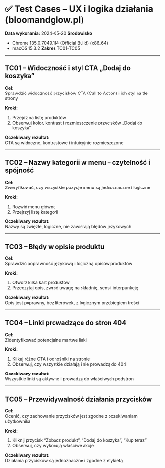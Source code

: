 # ✅ Test Cases – UX i logika działania (bloomandglow.pl)

**Data wykonania:** 2024-05-20
**Środowisko**
- Chrome 135.0.7049.114 (Official Build) (x86_64)
- macOS 15.3.2
**Zakres** TC01-TC05

---

## TC01 – Widoczność i styl CTA „Dodaj do koszyka”

**Cel:**  
Sprawdzić widoczność przycisków CTA (Call to Action) i ich styl na tle strony

**Kroki:**
1. Przejdź na listę produktów
2. Obserwuj kolor, kontrast i rozmieszczenie przycisków „Dodaj do koszyka”

**Oczekiwany rezultat:**  
CTA są widoczne, kontrastowe i intuicyjnie rozmieszczone

---

## TC02 – Nazwy kategorii w menu – czytelność i spójność

**Cel:**  
Zweryfikować, czy wszystkie pozycje menu są jednoznaczne i logiczne

**Kroki:**
1. Rozwiń menu główne
2. Przejrzyj listę kategorii

**Oczekiwany rezultat:**  
Nazwy są zwięzłe, logiczne, nie zawierają błędów językowych

---

## TC03 – Błędy w opisie produktu

**Cel:**  
Sprawdzić poprawność językową i logiczną opisów produktów

**Kroki:**
1. Otwórz kilka kart produktów
2. Przeczytaj opis, zwróć uwagę na składnię, sens i interpunkcję

**Oczekiwany rezultat:**  
Opis jest poprawny, bez literówek, z logicznym przebiegiem treści

---

## TC04 – Linki prowadzące do stron 404

**Cel:**  
Zidentyfikować potencjalne martwe linki

**Kroki:**
1. Klikaj różne CTA i odnośniki na stronie
2. Obserwuj, czy wszystkie działają i nie prowadzą do 404

**Oczekiwany rezultat:**  
Wszystkie linki są aktywne i prowadzą do właściwych podstron

---

## TC05 – Przewidywalność działania przycisków

**Cel:**  
Ocenić, czy zachowanie przycisków jest zgodne z oczekiwaniami użytkownika

**Kroki:**
1. Kliknij przycisk “Zobacz produkt”, “Dodaj do koszyka”, “Kup teraz”
2. Obserwuj, czy wykonują właściwe akcje

**Oczekiwany rezultat:**  
Działania przycisków są jednoznaczne i zgodne z etykietą
